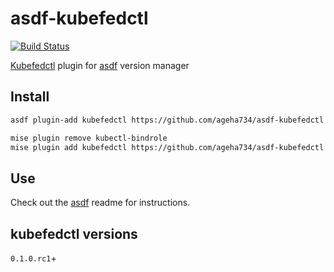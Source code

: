 # asdf-kubefedctl

[![Build Status](https://travis-ci.org/kvokka/asdf-kubefedctl.svg?branch=master)](https://travis-ci.org/kvokka/asdf-kubefedctl)

[Kubefedctl](https://github.com/kubernetes-sigs/kubefed) plugin for [asdf](https://github.com/asdf-vm/asdf) version manager

## Install

```bash
asdf plugin-add kubefedctl https://github.com/ageha734/asdf-kubefedctl
```

```bash
mise plugin remove kubectl-bindrole
mise plugin add kubefedctl https://github.com/ageha734/asdf-kubefedctl
```

## Use

Check out the [asdf](https://github.com/asdf-vm/asdf) readme for instructions.

## kubefedctl versions

`0.1.0.rc1`+
